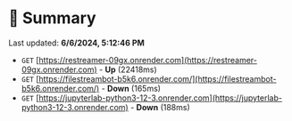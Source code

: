# 📖 Summary
Last updated: **6/6/2024, 5:12:46 PM**

- `GET` [https://restreamer-09gx.onrender.com](https://restreamer-09gx.onrender.com) - **Up** (22418ms)
- `GET` [https://filestreambot-b5k6.onrender.com/](https://filestreambot-b5k6.onrender.com/) - **Down** (165ms)
- `GET` [https://jupyterlab-python3-12-3.onrender.com](https://jupyterlab-python3-12-3.onrender.com) - **Down** (188ms)
